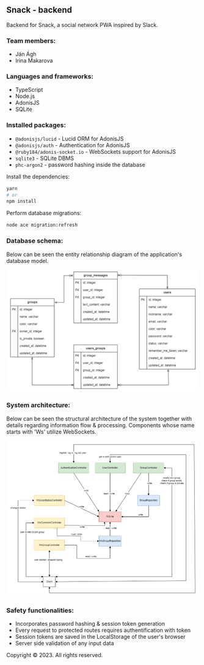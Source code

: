 ## Snack - backend

Backend for Snack, a social network PWA inspired by Slack.

### Team members:

- Ján Ágh
- Irina Makarova

### Languages and frameworks:

- TypeScript
- Node.js
- AdonisJS
- SQLite

### Installed packages:

- `@adonisjs/lucid` - Lucid ORM for AdonisJS
- `@adonisjs/auth` - Authentication for AdonisJS
- `@ruby184/adonis-socket.io` - WebSockets support for AdonisJS
- `sqlite3` - SQLite DBMS
- `phc-argon2` - password hashing inside the database

Install the dependencies:

```bash
yarn
# or
npm install
```

Perform database migrations:

```bash
node ace migration:refresh
```

### Database schema:

Below can be seen the entity relationship diagram of the application's database model.

![](pics/schema.png)

### System architecture:

Below can be seen the structural architecture of the system together with details regarding information flow & processing. Components whose name starts with 'Ws' utilize WebSockets.

![](pics/architecture.png)

### Safety functionalities:

- Incorporates password hashing & session token generation
- Every request to protected routes requires authentification with token
- Session tokens are saved in the LocalStorage of the user's browser
- Server side validation of any input data

Copyright &copy; 2023. All rights reserved.
